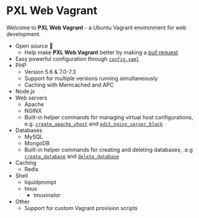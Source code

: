 # PXL Web Vagrant

Welcome to **PXL Web Vagrant** - a Ubuntu Vagrant environment for web development.

* Open source :100:
    * Help make **PXL Web Vagrant** better by making a [pull request](https://asdf.com)
* Easy powerful configuration through [`config.yaml`](/configuration.html#config-yaml)
* PHP
    * Version 5.6 & 7.0-7.3
    * Support for multiple versions running simultaneously
    * Caching with Memcached and APC
* Node.js
* Web servers
    * Apache
    * NGINX
    * Built-in helper commands for managing virtual host configurations, e.g. [`create_apache_vhost`](/web-servers/apache.html#create-apache-vhost) and [`edit_nginx_server_block`](/web-servers/nginx.html#edit-nginx-server-block)
* Databases
    * MySQL
    * MongoDB
    * Built-in helper commands for creating and deleting databases, .e.g [`create_database`](/databases/#create-database) and [`delete_database`](/databases/#delete-database)
* Caching
    * Redis
* Shell
    * liquidprompt
    * tmux
        * tmuxinator
* Other
    * Support for custom Vagrant provision scripts
